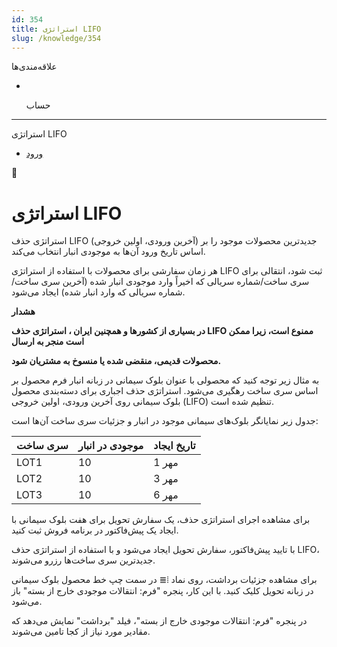 ```yaml
---
id: 354
title: استراتژی LIFO
slug: /knowledge/354
---
```


 
  علاقه‌مندی‌ها
* [​](./354)

  حساب

---

 

استراتژی LIFO

- [ورود](/web/login?redirect=/knowledge/article/354)

📖

# استراتژی LIFO

استراتژی حذف LIFO (آخرین ورودی، اولین خروجی) جدیدترین محصولات موجود را بر اساس تاریخ ورود آن‌ها به موجودی انبار انتخاب می‌کند.

هر زمان سفارشی برای محصولات با استفاده از استراتژی LIFO ثبت شود، انتقالی برای سری ساخت/شماره سریالی که اخیراً وارد موجودی انبار شده (آخرین سری ساخت/شماره سریالی که وارد انبار شده) ایجاد می‌شود.

**هشدار**

**در بسیاری از کشورها و همچنین ایران ، استراتژی حذف LIFO ممنوع است، زیرا ممکن است منجر به ارسال**

**محصولات قدیمی، منقضی شده یا منسوخ به مشتریان شود.**

به مثال زیر توجه کنید که محصولی با عنوان بلوک سیمانی در زبانه انبار فرم محصول بر اساس سری ساخت رهگیری می‌شود. استراتژی حذف اجباری برای دسته‌بندی محصول بلوک سیمانی روی آخرین ورودی، اولین خروجی (LIFO) تنظیم شده است.

جدول زیر نمایانگر بلوک‌های سیمانی موجود در انبار و جزئیات سری ساخت آن‌ها است:

| سری ساخت | موجودی در انبار | تاریخ ایجاد |
| --- | --- | --- |
| LOT1 | 10 | 1 مهر |
| LOT2 | 10 | 3 مهر |
| LOT3 | 10 | 6 مهر |

برای مشاهده اجرای استراتژی حذف، یک سفارش تحویل برای هفت بلوک سیمانی با ایجاد یک پیش‌فاکتور در برنامه فروش ثبت کنید.

با تایید پیش‌فاکتور، سفارش تحویل ایجاد می‌شود و با استفاده از استراتژی حذف LIFO، جدیدترین سری ساخت‌ها رزرو می‌شوند.

برای مشاهده جزئیات برداشت، روی نماد ⦙≣ در سمت چپ خط محصول بلوک سیمانی در زبانه تحویل کلیک کنید. با این کار، پنجره "فرم: انتقالات موجودی خارج از بسته" باز می‌شود.

در پنجره "فرم: انتقالات موجودی خارج از بسته"، فیلد "برداشت" نمایش می‌دهد که مقادیر مورد نیاز از کجا تامین می‌شوند.
